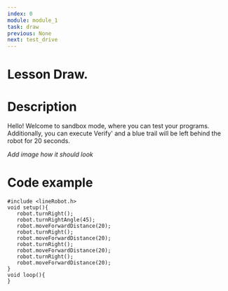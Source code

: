 ```yaml
---
index: 0
module: module_1
task: draw
previous: None
next: test_drive
---
```

# Lesson Draw.


# Description
Hello! Welcome to sandbox mode, where you can test your programs. Additionally, you can execute Verify' and a blue trail will be left behind the robot for 20 seconds.

*Add image how it should look*

# Code example
```
#include <lineRobot.h>
void setup(){
   robot.turnRight();
   robot.turnRightAngle(45);
   robot.moveForwardDistance(20);
   robot.turnRight();
   robot.moveForwardDistance(20);
   robot.turnRight();
   robot.moveForwardDistance(20);
   robot.turnRight();
   robot.moveForwardDistance(20);
}
void loop(){
}
```
